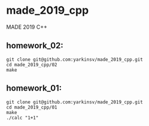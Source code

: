 # made_2019_cpp
MADE 2019 C++

## homework_02:
```
git clone git@github.com:yarkinsv/made_2019_cpp.git
cd made_2019_cpp/02
make
```

## homework_01:
```
git clone git@github.com:yarkinsv/made_2019_cpp.git
cd made_2019_cpp/01
make
./calc "1+1"
```
